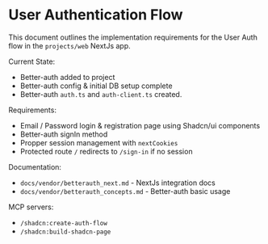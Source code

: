 # User Authentication Flow

This document outlines the implementation requirements for the User Auth flow in the `projects/web` NextJs app.

Current State:
- Better-auth added to project
- Better-auth config & initial DB setup complete
- Better-auth `auth.ts` and `auth-client.ts` created.

Requirements:
- Email / Password login & registration page using Shadcn/ui components
- Better-auth signIn method
- Propper session management with `nextCookies`
- Protected route `/` redirects to `/sign-in` if no session

Documentation:
- `docs/vendor/betterauth_next.md` - NextJs integration docs
- `docs/vendor/betterauth_concepts.md` - Better-auth basic usage

MCP servers:
- `/shadcn:create-auth-flow`
- `/shadcn:build-shadcn-page`
